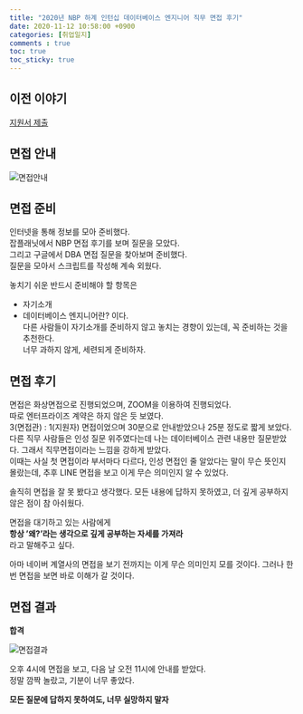 ```yaml
---
title: "2020년 NBP 하계 인턴십 데이터베이스 엔지니어 직무 면접 후기"
date: 2020-11-12 10:58:00 +0900
categories: [취업일지]
comments : true
toc: true
toc_sticky: true
---
```


## 이전 이야기
[지원서 제출](https://haansole.github.io/취업일지/nbp-1/)

## 면접 안내
![면접안내](https://user-images.githubusercontent.com/19601174/98949305-deba1500-253a-11eb-9d2c-bfe4b0be6276.png)

## 면접 준비
인터넷을 통해 정보를 모아 준비했다.<br>
잡플래닛에서 NBP 면접 후기를 보며 질문을 모았다.<br>
그리고 구글에서 DBA 면접 질문을 찾아보며 준비했다.<br>
질문을 모아서 스크립트를 작성해 계속 외웠다.

놓치기 쉬운 반드시 준비해야 할 항목은
* 자기소개
* 데이터베이스 엔지니어란?
이다.<br>
다른 사람들이 자기소개를 준비하지 않고 놓치는 경향이 있는데, 꼭 준비하는 것을 추천한다.<br>
너무 과하지 않게, 세련되게 준비하자.

## 면접 후기
면접은 화상면접으로 진행되었으며, ZOOM을 이용하여 진행되었다.<br>
따로 엔터프라이즈 계약은 하지 않은 듯 보였다.<br>
3(면접관) : 1(지원자) 면접이었으며 30분으로 안내받았으나 25분 정도로 짧게 보았다.<br>
다른 직무 사람들은 인성 질문 위주였다는데 나는 데이터베이스 관련 내용만 질문받았다.
그래서 직무면접이라는 느낌을 강하게 받았다.<br>
이때는 사실 첫 면접이라 부서마다 다르다, 인성 면접인 줄 알았다는 말이 무슨 뜻인지 몰랐는데, 추후 LINE 면접을 보고 이게 무슨 의미인지 알 수 있었다.

솔직히 면접을 잘 못 봤다고 생각했다. 모든 내용에 답하지 못하였고, 더 깊게 공부하지 않은 점이 참 아쉬웠다.

면접을 대기하고 있는 사람에게<br>
**항상 ’왜?’라는 생각으로 깊게 공부하는 자세를 가져라**<br>
라고 말해주고 싶다.

아마 네이버 계열사의 면접을 보기 전까지는 이게 무슨 의미인지 모를 것이다. 그러나 한번 면접을 보면 바로 이해가 갈 것이다.


## 면접 결과
**합격**

![면접결과](https://user-images.githubusercontent.com/19601174/98950175-02318f80-253c-11eb-9f1b-da2889c68491.png)

오후 4시에 면접을 보고, 다음 날 오전 11시에 안내를 받았다.<br>
정말 깜짝 놀랐고, 기분이 너무 좋았다.

**모든 질문에 답하지 못하여도, 너무 실망하지 말자**
